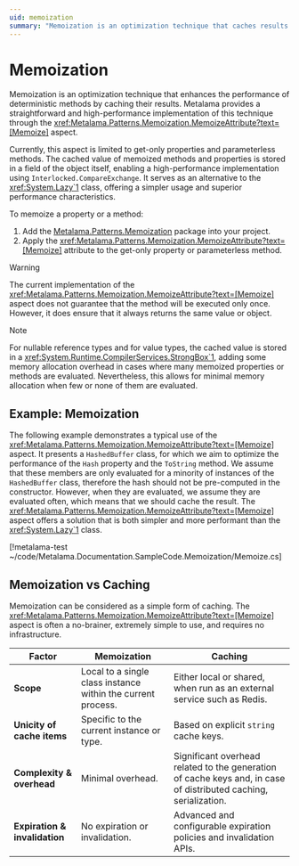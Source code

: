 ```yaml
---
uid: memoization
summary: "Memoization is an optimization technique that caches results of deterministic methods to enhance performance. The technique is implemented through the Memoize aspect in Metalama, offering a simple and high-performance solution compared to the System.Lazy class."
---
```


# Memoization

Memoization is an optimization technique that enhances the performance of deterministic methods by caching their results. Metalama provides a straightforward and high-performance implementation of this technique through the <xref:Metalama.Patterns.Memoization.MemoizeAttribute?text=[Memoize]> aspect.

Currently, this aspect is limited to get-only properties and parameterless methods. The cached value of memoized methods and properties is stored in a field of the object itself, enabling a high-performance implementation using `Interlocked.CompareExchange`. It serves as an alternative to the <xref:System.Lazy`1> class, offering a simpler usage and superior performance characteristics.

To memoize a property or a method:

1. Add the [Metalama.Patterns.Memoization](https://www.nuget.org/packages/Metalama.Patterns.Memoization/) package into your project.
2. Apply the <xref:Metalama.Patterns.Memoization.MemoizeAttribute?text=[Memoize]> attribute to the get-only property or parameterless method.


> [!WARNING]
> The current implementation of the <xref:Metalama.Patterns.Memoization.MemoizeAttribute?text=[Memoize]> aspect does not guarantee that the method will be executed only once. However, it does ensure that it always returns the same value or object.

> [!NOTE]
> For nullable reference types and for value types, the cached value is stored in a <xref:System.Runtime.CompilerServices.StrongBox`1>, adding some memory allocation overhead in cases where many memoized properties or methods are evaluated. Nevertheless, this allows for minimal memory allocation when few or none of them are evaluated.

## Example: Memoization

The following example demonstrates a typical use of the <xref:Metalama.Patterns.Memoization.MemoizeAttribute?text=[Memoize]> aspect. It presents a `HashedBuffer` class, for which we aim to optimize the performance of the `Hash` property and the `ToString` method. We assume that these members are only evaluated for a minority of instances of the `HashedBuffer` class, therefore the hash should not be pre-computed in the constructor. However, when they are evaluated, we assume they are evaluated often, which means that we should cache the result. The <xref:Metalama.Patterns.Memoization.MemoizeAttribute?text=[Memoize]> aspect offers a solution that is both simpler and more performant than the <xref:System.Lazy`1> class.

[!metalama-test ~/code/Metalama.Documentation.SampleCode.Memoization/Memoize.cs]


## Memoization vs Caching

Memoization can be considered as a simple form of caching. The <xref:Metalama.Patterns.Memoization.MemoizeAttribute?text=[Memoize]> aspect is often a no-brainer, extremely simple to use, and requires no infrastructure.


| Factor                     | Memoization                               | Caching                                |
|----------------------------|-------------------------------------------|----------------------------------------|
| **Scope**                  | Local to a single class instance within the current process.  | Either local or shared, when run as an external service such as Redis. |
| **Unicity of cache items** | Specific to the current instance or type. | Based on explicit `string` cache keys. |
| **Complexity & overhead**  | Minimal overhead.                         | Significant overhead related to the generation of cache keys and, in case of distributed caching, serialization.  |
| **Expiration & invalidation** | No expiration or invalidation.      | Advanced and configurable expiration policies and invalidation APIs.  |

